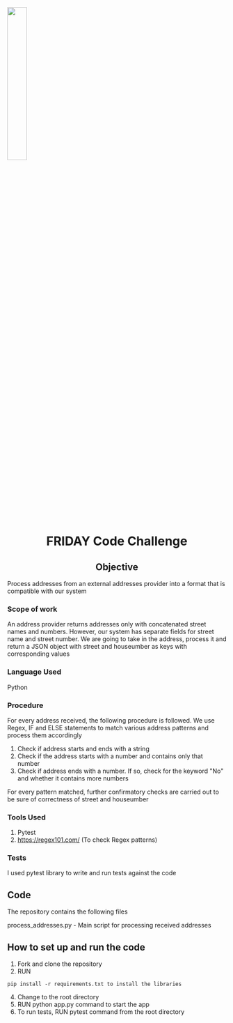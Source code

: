   <img src='https://coverager.com/wp-content/uploads/2019/10/FRIDAY.png' width='30%' align='center'>
<h1 align='center'>FRIDAY Code Challenge
 
</h1> 
<h2 align='center'>Objective </h2>
Process addresses from an external addresses provider into a format that is compatible with our system

### Scope of work
An address provider returns addresses only with concatenated street names and numbers. However, our system has separate fields for street name and street number. We are going to take in the address, process it and return a JSON object with street and houseumber as keys with corresponding values

### Language Used
Python

### Procedure
For every address received, the following procedure is followed. We use Regex, IF and ELSE statements to match various address patterns and process them accordingly
1. Check if address starts and ends with a string 
2. Check if the address starts with a number and contains only that number
3. Check if address ends with a number. If so, check for the keyword "No" and whether it contains more numbers

For every pattern matched, further confirmatory checks are carried out to be sure of correctness of street and houseumber 

### Tools Used
1. Pytest
2. https://regex101.com/ (To check Regex patterns)

### Tests
I used pytest library to write and run tests against the code

## Code
The repository contains the following files

process_addresses.py - Main script for processing received addresses

## How to set up and run the code
1. Fork and clone the repository 
2. RUN 
```
pip install -r requirements.txt to install the libraries
```
4. Change to the root directory
5. RUN python app.py command to start the app
6. To run tests, RUN pytest command from the root directory


